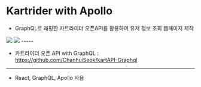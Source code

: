# Kartrider with Apollo

* GraphQL로 래핑한 카트라이더 오픈API를 활용하여 유저 정보 조회 웹페이지 제작
<img src = "https://i.imgur.com/hZykksF.png">
<img src = "https://i.imgur.com/vvRY9xW.png">
-----

* 카트라이더 오픈 API with GraphQL : https://github.com/ChanhuiSeok/kartAPI-Graphql

-----
* React, GraphQL, Apollo 사용
